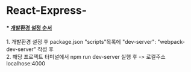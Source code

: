 # React-Express-

   <b>* [개발환경 설정 순서](http://slides.com/minjunkim-1/deck#/13/1)</b><br/>
   <br/>
    1. 개발환경 설정 후 package.json "scripts"목록에 "dev-server": "webpack-dev-server" 작성 후<br/>
    2. 해당 프로젝트 터미널에서 npm run dev-server 실행 후 -> 로컬주소 localhose:4000
